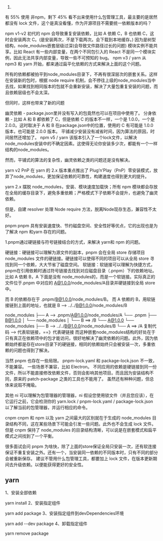 <!--
 * @Author: yuzihan yuzihanyuzihan@163.com
 * @Date: 2022-05-08 19:17:22
 * @LastEditors: yuzihan yuzihanyuzihan@163.com
 * @LastEditTime: 2022-05-08 19:32:31
 * @FilePath: /fe_interview/前端工程化/包管理工具.md
 * @Description: 这是默认设置,请设置`customMade`, 打开koroFileHeader查看配置 进行设置: https://github.com/OBKoro1/koro1FileHeader/wiki/%E9%85%8D%E7%BD%AE
-->
1. 
有 55% 使用 非npm，剩下 45% 看不出来使用什么包管理工具，最主要的是居然都没有 lock 文件，这个是真没看懂，作为开源项目不需要统一依赖版本的吗？

npm v1-v2
初代的 npm 会导致重复安装依赖，比如 A 依赖 C，B 也依赖 C，这时会安装两次 C。(是安装两次，不是下载两次。会下载到本地缓存。)
因为是树型结构，node_modules嵌套层级过深(会导致文件路径过长的问题)
模块实例不能共享。比如 React 有一些内部变量，在两个不同包引入的 React 不是同一个模块实例，因此无法共享内部变量，导致一些不可预知的 bug。
npm v3 / yarn
从 npm3 和 yarn 开始，都来通过扁平化依赖的方式来解决上面的这个问题。

所有的依赖都被拍平到node_modules目录下，不再有很深层次的嵌套关系。这样在安装新的包时，根据 node require 机制，会不停往上级的node_modules当中去找，如果找到相同版本的包就不会重新安装，解决了大量包重复安装的问题，而且依赖层级也不会太深。

但同时，这样也带来了新的问题

幽灵依赖 - package.json里并没有写入的包竟然也可以在项目中使用了。
分身依赖 - 比如 A 和 B 都依赖了 C，但是依赖 C 的版本不一样，一个是 1.0.0，一个是 2.0.0。这时取决于 A 和 B 在package.json中的位置，使用的 C 有可能是 1.0.0 版本，也可能是 2.0.0 版本。
平铺减少安装没有减省时间，因为算法的原因，时间居然还增加了。
npm v5 / yarn
该版本引入了一个lock文件，以解决node_modules安装中的不确定因素。这使得无论你安装多少次，都能有一个一样结构的node_modules。

然而，平铺式的算法的复杂性，幽灵依赖之类的问题还是没有解决。

yarn v2 PnP
在 yarn 的 2.x 版本重点推出了 Plug’n’Play（PnP）零安装模式，放弃了node_modules，更加保证依赖的可靠性，构建速度也得到更大的提升。

yarn 2.x 摆脱 node_modules，安装、模块速度加载快；所有 npm 模块都会存放在全局的缓存目录下，避免多重依赖；严格模式下子依赖不会提升，也避免了幽灵依赖。

但是，自建 resolver 处理 Node require 方法，脱离Node现存生态，兼容性不太好。

pnpm
pnpm 具有安装速度快、节约磁盘空间、安全性好等优点，它的出现也是为了解决 npm 和yarn 存在的问题。

1.pnpm通过硬链接与符号链接结合的方式，来解决 yarn和 npm 的问题。

硬链接：硬链接可以理解为源文件的副本，pnpm 会在全局 store 存储项目 node_modules 文件的硬链接。硬链接可以使得不同的项目可以从全局 store 寻找到同一个依赖，大大节省了磁盘空间。
软链接：软链接可以理解为快捷方式，pnpm在引用依赖时通过符号链接去找到对应磁盘目录（.pnpm）下的依赖地址。
比如 A 依赖 B，A 下面是没有 node_modules的，而是一个软链接。实际真正的文件位于.pnpm 中对应的 A@1.0.0/node_modules/A目录并硬链接到全局 store 中。

而 B 的依赖存在于 .pnpm/B@1.0.0/node_modules/B。
而 A 依赖的 B，用软链接链到上面的地址，也就是 B \--> ../../B@1.0.0/node_modules/B

node_modules
├── A --> .pnpm/A@1.0.0/node_modules/A
└── .pnpm
    ├── B@1.0.0
    │    └── node_modules
    │        └── B ==> <store> /B
    └── A@1.0.0
        └── node_modules
            ├── B --> ../../B@1.0.0/node_modules/B
            └── A ==> <store> /A
复制代码
--> 代表软链接，==》代表硬链接
而这种嵌套node_modules结构的好处在于只有真正在依赖项中的包才能访问，很好地解决了幽灵依赖的问题。此外，因为依赖始终都是存在store目录下的硬链接，相同的依赖始终只会被安装一次，多重依赖的问题也得到了解决。

当然 pnpm 也存在一些局限。
pnpm-lock.yaml 和 package-lock.json 不一致，不能兼容。
一些场景不兼容，比如 Electron。
不同应用的依赖是硬链接到同一份文件，所以不能直接修改依赖文件，否则会影响其他项目。而且因为安装结构不同，原来的 patch-package 之类的工具也不能用了。
虽然还有种种问题，但总体来说瑕不掩瑜。

其他
ni 可以理解为包管理器的管理器，ni 假设您使用锁文件（并且您应该），在它运行之前，它会检测你的 yarn.lock / pnpm-lock.yaml / package-lock.json 以了解当前的包管理器，并运行相应的命令。

cnpm cnpm 和 npm 以及 yarn 之间最大的区别就在于生成的 node_modules 目录结构不同，这在某些场景下可能会引发一些问题。此外也不会生成 lock 文件。但是 cnpm 保持了 node_modules 的目录结构清晰，可以说是在嵌套模式和扁平模式之间找到了一个平衡。

很多面试会问 pnpm 为啥快，除了上面的store保证全局只安装一次，还有软连接保证不重复安装之外。还有一个，当安装同一依赖的不同版本时，只有不同的部分会被重新保存。
建议不管用什么包管理工具，都要加上 lock 文件，在版本更新期间去升级依赖。以便能获得更好的安全性。

## yarn
1、安装全部依赖

yarn install
2、安装指定组件

yarn add package
3、安装指定组件到devDependencies环境

yarn add --dev package
4、卸载指定组件

yarn remove package